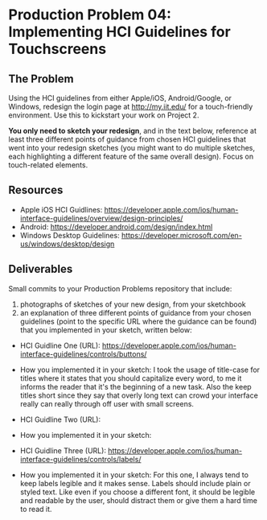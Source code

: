 # Production Problem 04: Implementing HCI Guidelines for Touchscreens

## The Problem

Using the HCI guidelines from either Apple/iOS, Android/Google, or Windows, redesign the login page at
http://my.iit.edu/ for a touch-friendly environment. Use this to kickstart your work on Project 2.

**You only need to sketch your redesign**, and in the text below, reference at least three different
points of guidance from chosen HCI guidelines that went into your redesign sketches (you might
want to do multiple sketches, each highlighting a different feature of the same overall design).
Focus on touch-related elements.

## Resources

* Apple iOS HCI Guidlines:
  https://developer.apple.com/ios/human-interface-guidelines/overview/design-principles/
* Android:
  https://developer.android.com/design/index.html
* Windows Desktop Guidelines:
  https://developer.microsoft.com/en-us/windows/desktop/design

## Deliverables

Small commits to your Production Problems repository that include:

1) photographs of sketches of your new design, from your sketchbook
2) an explanation of three different points of guidance from your chosen guidelines (point to the specific URL where the guidance can be found) that you implemented in your sketch, written below:

* HCI Guidline One (URL): https://developer.apple.com/ios/human-interface-guidelines/controls/buttons/
* How you implemented it in your sketch: I took the usage of title-case for titles where it states that you should capitalize every word, to me it informs the reader that it's the beginning of a new task. Also the keep titles short since they say that overly long text can crowd your interface really can really through off user with small screens.

* HCI Guidline Two (URL):
* How you implemented it in your sketch:

* HCI Guidline Three (URL): https://developer.apple.com/ios/human-interface-guidelines/controls/labels/
* How you implemented it in your sketch: For this one, I always tend to keep labels legible and it makes sense. Labels should include plain or styled text. Like even if you choose a different font, it should be legible and readable by the user, should distract them or give them a hard time to read it.
